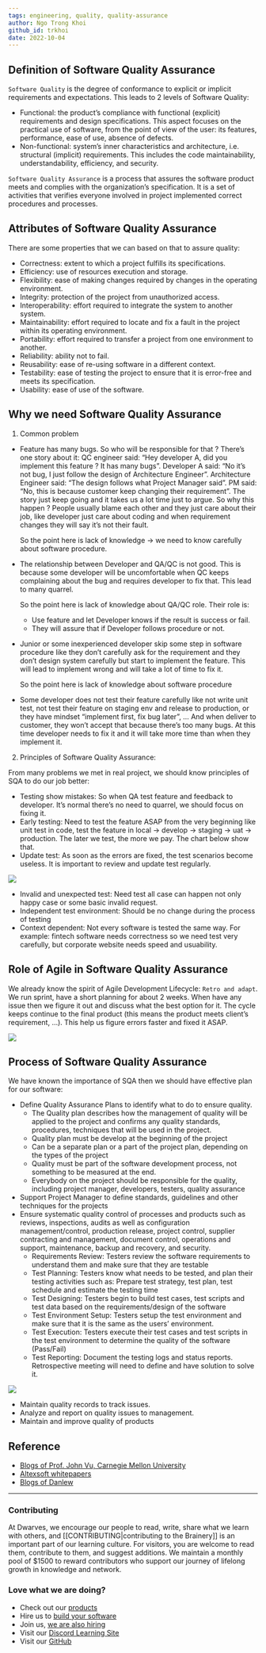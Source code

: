 ```yaml
---
tags: engineering, quality, quality-assurance
author: Ngo Trong Khoi
github_id: trkhoi
date: 2022-10-04
---
```


## Definition of Software Quality Assurance
`Software Quality` is the degree of conformance to explicit or implicit requirements and expectations. This leads to 2 levels of Software Quality:
- Functional: the product’s compliance with functional (explicit) requirements and design specifications. This aspect focuses on the practical use of software, from the point of view of the user: its features, performance, ease of use, absence of defects.
- Non-functional: system’s inner characteristics and architecture, i.e. structural (implicit) requirements. This includes the code maintainability, understandability, efficiency, and security.

`Software Quality Assurance` is a process that assures the software product meets and complies with the organization’s specification. It is a set of activities that verifies everyone involved in project implemented correct procedures and processes.

## Attributes of Software Quality Assurance
There are some properties that we can based on that to assure quality:
- Correctness: extent to which a project fulfills its specifications.
- Efficiency: use of resources execution and storage.
- Flexibility: ease of making changes required by changes in the operating environment.
- Integrity: protection of the project from unauthorized access.
- Interoperability: effort required to integrate the system to another system.
- Maintainability: effort required to locate and fix a fault in the project within its operating environment.
- Portability: effort required to transfer a project from one environment to another.
- Reliability: ability not to fail.
- Reusability: ease of re-using software in a different context.
- Testability: ease of testing the project to ensure that it is error-free and meets its specification.
- Usability: ease of use of the software.

## Why we need Software Quality Assurance
1. Common problem 
- Feature has many bugs. So who will be responsible for that ? There’s one story about it: QC engineer said: “Hey developer A, did you implement this feature ? It has many bugs”. Developer A said: “No it’s not bug, I just follow the design of Architecture Engineer”. Architecture Engineer said: “The design follows what Project Manager said”. PM said: “No, this is because customer keep changing their requirement”. The story just keep going and it takes us a lot time just to argue. So why this happen ? People usually blame each other and they just care about their job, like developer just care about coding and when requirement changes they will say it’s not their fault.

    So the point here is lack of knowledge → we need to know carefully about software procedure.
- The relationship between Developer and QA/QC is not good. This is because some developer will be uncomfortable when QC keeps complaining about the bug and requires developer to fix that. This lead to many quarrel.
    
    So the point here is lack of knowledge about QA/QC role. Their role is:
    
    - Use feature and let Developer knows if the result is success or fail.
    - They will assure that if Developer follows procedure or not.
- Junior or some inexperienced developer skip some step in software procedure like they don’t carefully ask for the requirement and they don’t design system carefully but start to implement the feature. This will lead to implement wrong and will take a lot of time to fix it.
    
    So the point here is lack of knowledge about software procedure
- Some developer does not test their feature carefully like not write unit test, not test their feature on staging env and release to production, or they have mindset “implement first, fix bug later”, … And when deliver to customer, they won’t accept that because there’s too many bugs. At this time developer needs to fix it and it will take more time than when they implement it.

2. Principles of Software Quality Assurance:

From many problems we met in real project, we should know principles of SQA to do our job better:

- Testing show mistakes: So when QA test feature and feedback to developer. It’s normal there’s no need to quarrel, we should focus on fixing it.
- Early testing: Need to test the feature ASAP from the very beginning like unit test in code, test the feature in local → develop → staging → uat → production. The later we test, the more we pay. The chart below show that.
- Update test: As soon as the errors are fixed, the test scenarios become useless. It is important to review and update test regularly.

![](assets/software-quality-assurance_errors-cost.png)

- Invalid and unexpected test: Need test all case can happen not only happy case or some basic invalid request.
- Independent test environment: Should be no change during the process of testing
- Context dependent: Not every software is tested the same way. For example: fintech software needs correctness so we need test very carefully, but corporate website needs speed and usuability.

## Role of Agile in Software Quality Assurance
We already know the spirit of Agile Development Lifecycle: `Retro and adapt`.  We run sprint, have a short planning for about 2 weeks. When have any issue then we figure it out and discuss what the best option for it. The cycle keeps continue to the final product (this means the product meets client’s requirement, …). This help us figure errors faster and fixed it ASAP.

![](assets/software-quality-assurance_agile.png)

## Process of Software Quality Assurance
We have known the importance of SQA then we should have effective plan for our software:
- Define Quality Assurance Plans to identify what to do to ensure quality.
    - The Quality plan describes how the management of quality will be applied to the project and confirms any quality standards, procedures, techniques that will be used in the project.
    - Quality plan must be develop at the beginning of the project
    - Can be a separate plan or a part of the project plan, depending on the types of the project
    - Quality must be part of the software development process, not something to be measured at the end.
    - Everybody on the project should be responsible for the quality, including project manager, developers, testers, quality assurance
- Support Project Manager to define standards, guidelines and other techniques for the projects
- Ensure systematic quality control of processes and products such as reviews, inspections, audits as well as configuration management/control, production release, project control, supplier contracting and management, document control, operations and support, maintenance, backup and recovery, and security.
    - Requirements Review: Testers review the software requirements to understand them and make sure that they are testable
    - Test Planning: Testers know what needs to be tested, and plan their testing activities such as: Prepare test strategy, test plan, test schedule and estimate the testing time
    - Test Designing: Testers begin to build test cases, test scripts and test data based on the requirements/design of the software
    - Test Environment Setup: Testers setup the test environment and make sure that it is the same as the users’ environment.
    - Test Execution: Testers execute their test cases and test scripts in the test environment to determine the quality of the software (Pass/Fail)
    - Test Reporting: Document the testing logs and status reports. Retrospective meeting will need to define and have solution to solve it.

![](assets/software-quality-assurance_the-stage-of-software-testing.png)

- Maintain quality records to track issues.
- Analyze and report on quality issues to management.
- Maintain and improve quality of products

## Reference
- [Blogs of Prof. John Vu, Carnegie Mellon University](https://science-technology.vn/?s=chất+lượng+phần+mềm)
- [Altexsoft whitepapers](https://www.altexsoft.com/whitepapers/quality-assurance-quality-control-and-testing-the-basics-of-software-quality-management/)
- [Blogs of Danlew](https://blog.danlew.net/2022/06/22/maintaining-software-correctness/)

---
<!-- cta -->

### Contributing
At Dwarves, we encourage our people to read, write, share what we learn with others, and [[CONTRIBUTING|contributing to the Brainery]] is an important part of our learning culture. For visitors, you are welcome to read them, contribute to them, and suggest additions. We maintain a monthly pool of $1500 to reward contributors who support our journey of lifelong growth in knowledge and network.

### Love what we are doing?
- Check out our [products](https://superbits.co)
- Hire us to [build your software](https://d.foundation)
- Join us, [we are also hiring](https://github.com/dwarvesf/WeAreHiring)
- Visit our [Discord Learning Site](https://discord.gg/dzNBpNTVEZ)
- Visit our [GitHub](https://github.com/dwarvesf)
